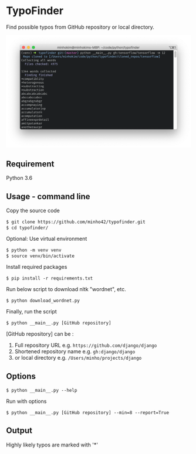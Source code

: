 # TypoFinder

Find possible typos from GitHub repository or local directory.

![](https://github.com/minho42/typofinder/blob/master/screenshot.png)

## Requirement

Python 3.6

## Usage - command line

Copy the source code

```
$ git clone https://github.com/minho42/typofinder.git
$ cd typofinder/
```

Optional: Use virtual environment

```
$ python -m venv venv
$ source venv/bin/activate
```

Install required packages

```
$ pip install -r requirements.txt
```

Run below script to download nltk "wordnet", etc.

```
$ python download_wordnet.py
```

Finally, run the script

```
$ python __main__.py [GitHub repository]
```

[GitHub repository] can be :

1. Full repository URL e.g. `https://github.com/django/django`
2. Shortened repository name e.g. `gh:django/django`
3. or local directory e.g. `/Users/minho/projects/django`

## Options
```
$ python __main__.py --help
```

Run with options
```
$ python __main__.py [GitHub repository] --min=8 --report=True
```

## Output

Highly likely typos are marked with '\*'
